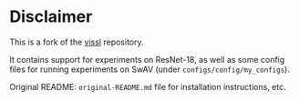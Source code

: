 # Disclaimer

This is a fork of the [vissl](https://github.com/facebookresearch/vissl) repository.

It contains support for experiments on ResNet-18, as well as some config files for running experiments on SwAV (under `configs/config/my_configs`).

Original README: `original-README.md` file for installation instructions, etc.
